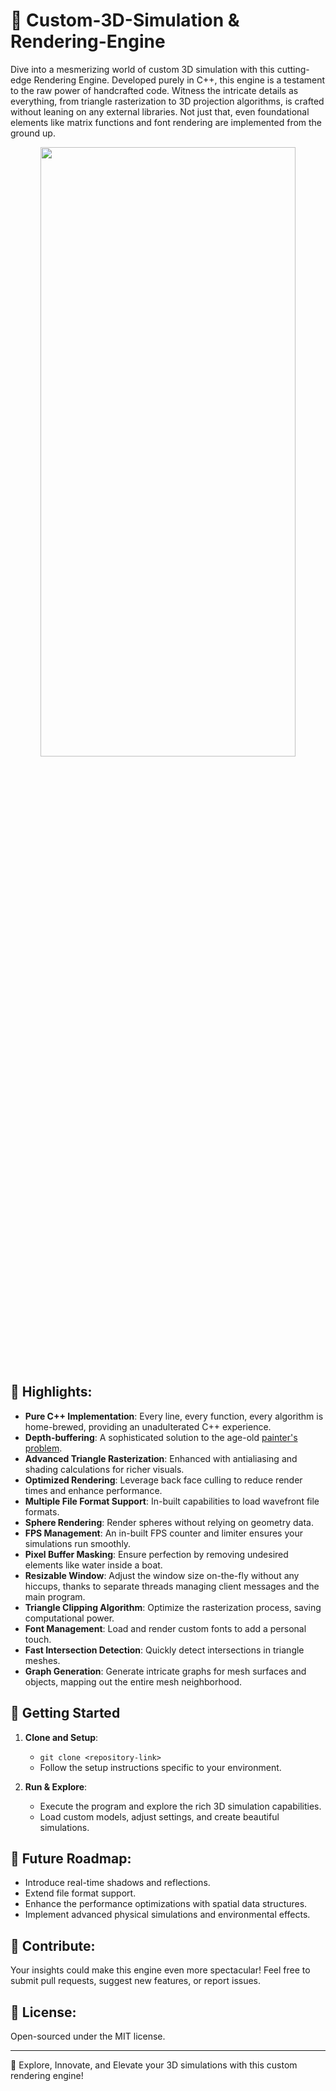 # 🌌 Custom-3D-Simulation & Rendering-Engine

Dive into a mesmerizing world of custom 3D simulation with this cutting-edge Rendering Engine. Developed purely in C++, this engine is a testament to the raw power of handcrafted code. Witness the intricate details as everything, from triangle rasterization to 3D projection algorithms, is crafted without leaning on any external libraries. Not just that, even foundational elements like matrix functions and font rendering are implemented from the ground up.

<p align="center">
    <img src="video.gif" width="90%" height="50%">
</p>

## 🎯 Highlights:
-  **Pure C++ Implementation**: Every line, every function, every algorithm is home-brewed, providing an unadulterated C++ experience.
-  **Depth-buffering**: A sophisticated solution to the age-old [painter's problem](https://en.wikipedia.org/wiki/Painter%27s_algorithm).
-  **Advanced Triangle Rasterization**: Enhanced with antialiasing and shading calculations for richer visuals.
-  **Optimized Rendering**: Leverage back face culling to reduce render times and enhance performance.
-  **Multiple File Format Support**: In-built capabilities to load wavefront file formats.
-  **Sphere Rendering**: Render spheres without relying on geometry data.
-  **FPS Management**: An in-built FPS counter and limiter ensures your simulations run smoothly.
-  **Pixel Buffer Masking**: Ensure perfection by removing undesired elements like water inside a boat.
-  **Resizable Window**: Adjust the window size on-the-fly without any hiccups, thanks to separate threads managing client messages and the main program.
-  **Triangle Clipping Algorithm**: Optimize the rasterization process, saving computational power.
-  **Font Management**: Load and render custom fonts to add a personal touch.
-  **Fast Intersection Detection**: Quickly detect intersections in triangle meshes.
-  **Graph Generation**: Generate intricate graphs for mesh surfaces and objects, mapping out the entire mesh neighborhood.

## 🚀 Getting Started

1. **Clone and Setup**:
   - `git clone <repository-link>`
   - Follow the setup instructions specific to your environment.

2. **Run & Explore**:
   - Execute the program and explore the rich 3D simulation capabilities.
   - Load custom models, adjust settings, and create beautiful simulations.

## 🌟 Future Roadmap:

- Introduce real-time shadows and reflections.
- Extend file format support.
- Enhance the performance optimizations with spatial data structures.
- Implement advanced physical simulations and environmental effects.

## 🤝 Contribute:

Your insights could make this engine even more spectacular! Feel free to submit pull requests, suggest new features, or report issues.

## 📜 License:

Open-sourced under the MIT license.

---

🌟 Explore, Innovate, and Elevate your 3D simulations with this custom rendering engine!

